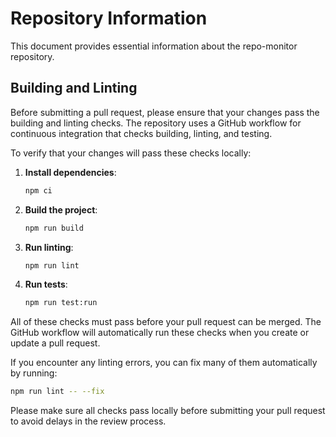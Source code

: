 # Repository Information

This document provides essential information about the repo-monitor repository.

## Building and Linting

Before submitting a pull request, please ensure that your changes pass the building and linting checks. The repository uses a GitHub workflow for continuous integration that checks building, linting, and testing.

To verify that your changes will pass these checks locally:

1. **Install dependencies**:
   ```bash
   npm ci
   ```

2. **Build the project**:
   ```bash
   npm run build
   ```

3. **Run linting**:
   ```bash
   npm run lint
   ```

4. **Run tests**:
   ```bash
   npm run test:run
   ```

All of these checks must pass before your pull request can be merged. The GitHub workflow will automatically run these checks when you create or update a pull request.

If you encounter any linting errors, you can fix many of them automatically by running:
```bash
npm run lint -- --fix
```

Please make sure all checks pass locally before submitting your pull request to avoid delays in the review process.
